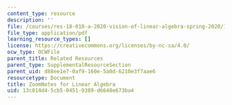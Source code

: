 ```yaml
---
content_type: resource
description: ''
file: /courses/res-18-010-a-2020-vision-of-linear-algebra-spring-2020/13c014d45cb504519389d6640e673ba4_ZoomNotes_18-010.pdf
file_type: application/pdf
learning_resource_types: []
license: https://creativecommons.org/licenses/by-nc-sa/4.0/
ocw_type: OCWFile
parent_title: Related Resources
parent_type: SupplementalResourceSection
parent_uid: d88ee1e7-0af9-160e-5a0d-6210e3f7aae6
resourcetype: Document
title: ZoomNotes for Linear Algebra
uid: 13c014d4-5cb5-0451-9389-d6640e673ba4
---
```

